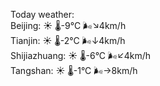 Today weather:  
Beijing: ☀️   🌡️-9°C 🌬️↘4km/h  
Tianjin: ☀️   🌡️-2°C 🌬️↓4km/h  
Shijiazhuang: ☀️   🌡️-6°C 🌬️↙4km/h  
Tangshan: ☀️   🌡️-1°C 🌬️→8km/h  
